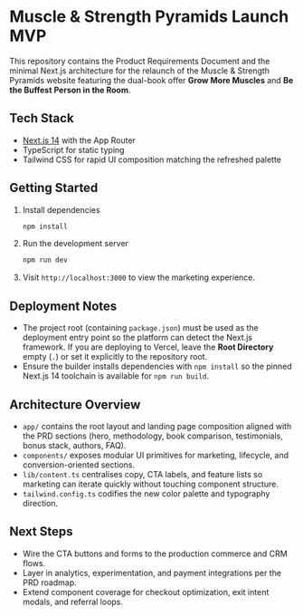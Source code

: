 # Muscle & Strength Pyramids Launch MVP

This repository contains the Product Requirements Document and the minimal Next.js architecture for the relaunch of the Muscle & Strength Pyramids website featuring the dual-book offer **Grow More Muscles** and **Be the Buffest Person in the Room**.

## Tech Stack
- [Next.js 14](https://nextjs.org/) with the App Router
- TypeScript for static typing
- Tailwind CSS for rapid UI composition matching the refreshed palette

## Getting Started
1. Install dependencies
   ```bash
   npm install
   ```
2. Run the development server
   ```bash
   npm run dev
   ```
3. Visit `http://localhost:3000` to view the marketing experience.

## Deployment Notes
- The project root (containing `package.json`) must be used as the deployment entry point so the platform can detect the Next.js
  framework. If you are deploying to Vercel, leave the **Root Directory** empty (`.`) or set it explicitly to the repository root.
- Ensure the builder installs dependencies with `npm install` so the pinned Next.js 14 toolchain is available for `npm run build`.

## Architecture Overview
- `app/` contains the root layout and landing page composition aligned with the PRD sections (hero, methodology, book comparison, testimonials, bonus stack, authors, FAQ).
- `components/` exposes modular UI primitives for marketing, lifecycle, and conversion-oriented sections.
- `lib/content.ts` centralises copy, CTA labels, and feature lists so marketing can iterate quickly without touching component structure.
- `tailwind.config.ts` codifies the new color palette and typography direction.

## Next Steps
- Wire the CTA buttons and forms to the production commerce and CRM flows.
- Layer in analytics, experimentation, and payment integrations per the PRD roadmap.
- Extend component coverage for checkout optimization, exit intent modals, and referral loops.

